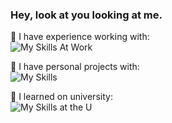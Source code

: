 ### Hey, look at you looking at me.
<!--https://skillicons.dev to get the icons-->
🔭 I have experience working with: <br>
<img src="https://skillicons.dev/icons?i=vue,cs,css,dotnet,html,js,jest,mysql" alt="My Skills At Work"/>

🌱 I have personal projects with: <br>
<img alt="My Skills" src="https://skillicons.dev/icons?i=vue,css,discord,bots,firebase,flask,flutter,html,js,jest,mysql,nodejs,py,react,regex,sqlite,godot,github,linux" style="max-width: 100%;"/>

📕 I learned on university: <br>
<img src="https://skillicons.dev/icons?i=c,cpp,css,html,java,js,mysql,py,react,regex,sqlite,gitlab,linux" style="max-width: 100%;" alt="My Skills at the U"/>
